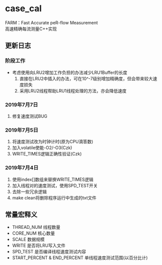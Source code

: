 # case_cal
FARM：Fast Accurate peR-flow Measurement  
高速精确每流测量C++实现

## 更新日志
### 阶段工作
* 考虑使用向LRU2增加工作负担的办法减少LRU1Buffer的长度
  1. 直接在LRU2中插入的办法，可在10^-7级别增加精确度，但会带来较大速度损失
  2. 采用LRU2线程帮助LRU1线程处理的方法，亦会降低速度
### 2019年7月7日
1. 修复速度测试BUG
### 2019年7月5日
1. 将速度测试改为时钟计时(原为CPU滴答数)
2. 加入volatile使能-O2/-O3(Czk)
3. WRITE_TIMES逻辑正确性验证(Czk)
### 2019年7月4日
1. 使用index[]数组来替换WRITE_TIMES逻辑
2. 加入线程对的速度测试，使用SPD_TEST开关
3. 去除一些冗余逻辑
4. make clean将删除程序运行中生成的txt文件

## 常量宏释义
* THREAD_NUM 线程数量
* CORE_NUM 核心数量
* SCALE 数据规模
* WRITE 是否将LRU写入文件
* SPD_TEST 是否编译线程速度测试内容
* START_PERCENT & END_PERCENT 单线程速度测试范围(以百分比计)
